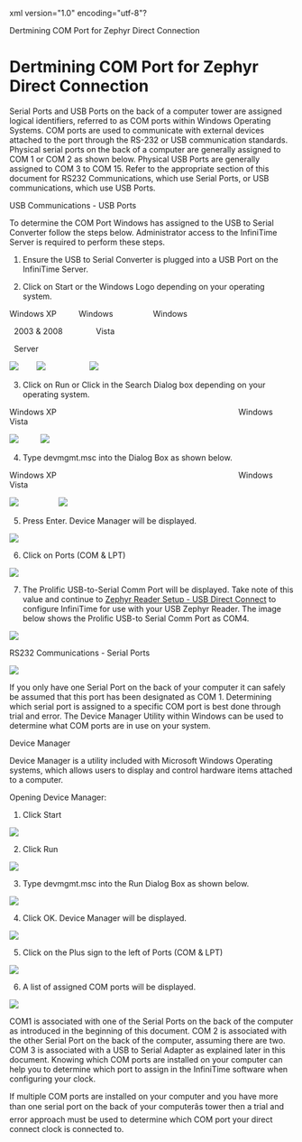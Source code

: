 xml version="1.0" encoding="utf-8"?





Dertmining COM Port for Zephyr Direct Connection




# Dertmining COM Port for Zephyr Direct Connection

Serial Ports and USB Ports on the back of a computer tower are assigned logical identifiers, referred to as COM ports within Windows Operating Systems. COM ports are used to communicate with external devices attached to the port through the RS-232 or USB communication standards. Physical serial ports on the back of a computer are generally assigned to COM 1 or COM 2 as shown below. Physical USB Ports are generally assigned to COM 3 to COM 15. Refer to the appropriate section of this document for RS232 Communications, which use Serial Ports, or USB communications, which use USB Ports.

USB Communications - USB Ports

To determine the COM Port Windows has assigned to the USB to Serial Converter follow the steps below. Administrator access to the InfiniTime Server is required to perform these steps.

1. Ensure the USB to Serial Converter is plugged into a USB Port on the InfiniTime Server.

2. Click on Start or the Windows Logo depending on your operating system.

Windows XP          Windows                  Windows

  2003 & 2008               Vista

  Server

![](/img/02_Start_Button.gif)        ![](/img/CH23_HRDW_VistaDevMGMT.gif)                    ![](/img/TS4.gif)

3. Click on Run or Click in the Search Dialog box depending on your operating system.

Windows XP                                                                                  Windows Vista

![](/img/TS1.gif)          ![](/img/TS1.gif)

4. Type devmgmt.msc into the Dialog Box as shown below.

Windows XP                                                                                  Windows Vista

![](/img/Start.gif)                  ![](/img/CH23_HRDW_Vista_Devmgmtmsc.gif)

5. Press Enter. Device Manager will be displayed.

![](/img/CH23_HRDW_COM.gif)

6. Click on Ports (COM & LPT)

![](/img/Start.gif)

7. The Prolific USB-to-Serial Comm Port will be displayed. Take note of this value and continue to [Zephyr Reader Setup - USB Direct Connect](CH23_HRDW_Zephyr_Direct_Connect_(USB).md) to configure InfiniTime for use with your USB Zephyr Reader. The image below shows the Prolific USB-to Serial Comm Port as COM4.

![](/img/CH23_HRDW_COM4.gif)

RS232 Communications - Serial Ports

![](/img/TS3.gif)

If you only have one Serial Port on the back of your computer it can safely be assumed that this port has been designated as COM 1. Determining which serial port is assigned to a specific COM port is best done through trial and error. The Device Manager Utility within Windows can be used to determine what COM ports are in use on your system.

Device Manager

Device Manager is a utility included with Microsoft Windows Operating systems, which allows users to display and control hardware items attached to a computer.

Opening Device Manager:

1. Click Start

![](/img/TS7.gif)

2. Click Run

![](/img/CH23_HRDW_COM.gif)

3. Type devmgmt.msc into the Run Dialog Box as shown below.

![](/img/image15.jpg)

4. Click OK. Device Manager will be displayed.

![](/img/image15.jpg)

5. Click on the Plus sign to the left of Ports (COM & LPT)

![](/img/TS5.gif)

6. A list of assigned COM ports will be displayed.

![](/img/ts2.gif)

COM1 is associated with one of the Serial Ports on the back of the computer as introduced in the beginning of this document. COM 2 is associated with the other Serial Port on the back of the computer, assuming there are two. COM 3 is associated with a USB to Serial Adapter as explained later in this document. Knowing which COM ports are installed on your computer can help you to determine which port to assign in the InfiniTime software when configuring your clock.

If multiple COM ports are installed on your computer and you have more than one serial port on the back of your computerâs tower then a trial and error approach must be used to determine which COM port your direct connect clock is connected to.